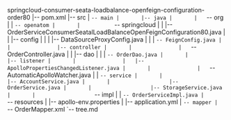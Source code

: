 springcloud-consumer-seata-loadbalance-openfeign-configuration-order80
|-- pom.xml
|-- src
|   `-- main
|       |-- java
|       |   `-- org
|       |       `-- openatom
|       |           `-- springcloud
|       |               |-- OrderServiceConsumerSeatalLoadBalanceOpenFeignConfiguration80.java
|       |               |-- config
|       |               |   |-- DataSourceProxyConfig.java
|       |               |   `-- FeignConfig.java
|       |               |-- controller
|       |               |   `-- OrderController.java
|       |               |-- dao
|       |               |   `-- OrderDao.java
|       |               |-- listener
|       |               |   |-- ApolloPropertiesChangedListener.java
|       |               |   `-- AutomaticApolloWatcher.java
|       |               `-- service
|       |                   |-- AccountService.java
|       |                   |-- OrderService.java
|       |                   |-- StorageService.java
|       |                   `-- impl
|       |                       `-- OrderServiceImpl.java
|       `-- resources
|           |-- apollo-env.properties
|           |-- application.yml
|           `-- mapper
|               `-- OrderMapper.xml
`-- tree.md

